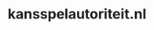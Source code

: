 ---
layout: post
title: "kansspelautoriteit.nl"
internal_url: "/dutchgov/kansspelautoriteit.nl.html"
subdomains_count: 17
all_subdomains_count: 87
urls_count: 10
ssl_rank: 0
http_rank: 54
url_link: /data/kansspelautoriteit.nl/urls.txt
all_subdomains_link: /data/kansspelautoriteit.nl/all_subdomains.txt
subdomains_link: /data/kansspelautoriteit.nl/subdomains.txt
categories: dutchgov
---